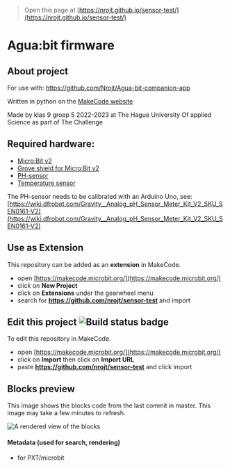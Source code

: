 
> Open this page at [https://nrojt.github.io/sensor-test/](https://nrojt.github.io/sensor-test/)

# Agua:bit firmware
## About project

For use with: https://github.com/Nrojt/Agua-bit-companion-app
 
Written in python on the [MakeCode website](https://makecode.microbit.org/)

Made by klas 9 groep 5 2022-2023 at The Hague University Of applied Science as part of The Challenge

## Required hardware:

* [Micro:Bit v2](https://microbit.org/new-microbit/)
* [Grove shield for Micro:Bit v2](https://www.kiwi-electronics.com/nl/grove-shield-voor-microbit-v2-0-3221)
* [PH-sensor](https://elektronicavoorjou.nl/en/product/ph-sensor-kit-v2/)
* [Temperature sensor](https://www.kiwi-electronics.com/nl/1-wire-temperatuur-sensor-grove-compatibel-3716)

The PH-sensor needs to be calibrated with an Arduino Uno, see: [https://wiki.dfrobot.com/Gravity__Analog_pH_Sensor_Meter_Kit_V2_SKU_SEN0161-V2](https://wiki.dfrobot.com/Gravity__Analog_pH_Sensor_Meter_Kit_V2_SKU_SEN0161-V2)


## Use as Extension

This repository can be added as an **extension** in MakeCode.

* open [https://makecode.microbit.org/](https://makecode.microbit.org/)
* click on **New Project**
* click on **Extensions** under the gearwheel menu
* search for **https://github.com/nrojt/sensor-test** and import

## Edit this project ![Build status badge](https://github.com/nrojt/sensor-test/workflows/MakeCode/badge.svg)

To edit this repository in MakeCode.

* open [https://makecode.microbit.org/](https://makecode.microbit.org/)
* click on **Import** then click on **Import URL**
* paste **https://github.com/nrojt/sensor-test** and click import

## Blocks preview

This image shows the blocks code from the last commit in master.
This image may take a few minutes to refresh.

![A rendered view of the blocks](https://github.com/nrojt/sensor-test/raw/master/.github/makecode/blocks.png)

#### Metadata (used for search, rendering)

* for PXT/microbit
<script src="https://makecode.com/gh-pages-embed.js"></script><script>makeCodeRender("{{ site.makecode.home_url }}", "{{ site.github.owner_name }}/{{ site.github.repository_name }}");</script>
